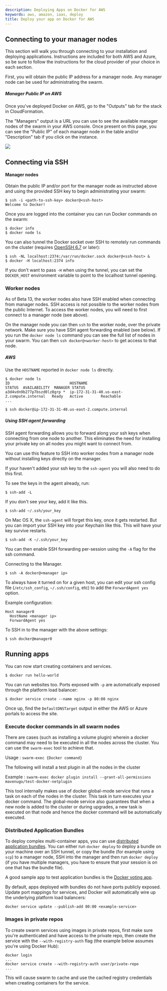 ```yaml
---
description: Deploying Apps on Docker for AWS
keywords: aws, amazon, iaas, deploy
title: Deploy your app on Docker for AWS
---
```


## Connecting to your manager nodes

This section will walk you through connecting to your installation and deploying
applications.  Instructions are included for both AWS and Azure, so be sure to
follow the instructions for the cloud provider of your choice in each section.

First, you will obtain the public IP address for a manager node. Any manager
node can be used for administrating the swarm.

##### Manager Public IP on AWS

Once you've deployed Docker on AWS, go to the "Outputs" tab for the stack in
CloudFormation.

The "Managers" output is a URL you can use to see the available manager nodes of
the swarm in your AWS console.  Once present on this page, you can see the
"Public IP" of each manager node in the table and/or "Description" tab if you
click on the instance.

![](/img/managers.png)

## Connecting via SSH

#### Manager nodes

Obtain the public IP and/or port for the manager node as instructed above and
using the provided SSH key to begin administrating your swarm:

    $ ssh -i <path-to-ssh-key> docker@<ssh-host>
    Welcome to Docker!

Once you are logged into the container you can run Docker commands on the swarm:

    $ docker info
    $ docker node ls

You can also tunnel the Docker socket over SSH to remotely run commands on the cluster (requires [OpenSSH 6.7](https://lwn.net/Articles/609321/) or later):

    $ ssh -NL localhost:2374:/var/run/docker.sock docker@<ssh-host> &
    $ docker -H localhost:2374 info

If you don't want to pass `-H` when using the tunnel, you can set the `DOCKER_HOST` environment variable to point to the localhost tunnel opening.

### Worker nodes

As of Beta 13, the worker nodes also have SSH enabled when connecting from
manager nodes. SSH access is not possible to the worker nodes from the public
Internet. To access the worker nodes, you will need to first connect to a
manager node (see above).

On the manager node you can then `ssh` to the worker node, over the private
network. Make sure you have SSH agent forwarding enabled (see below). If you run
the `docker node ls` command you can see the full list of nodes in your swarm.
You can then `ssh docker@<worker-host>` to get access to that node.

##### AWS

Use the `HOSTNAME` reported in `docker node ls` directly.

```
$ docker node ls
ID                           HOSTNAME                                     STATUS  AVAILABILITY  MANAGER STATUS
a3d4vdn9b277p7bszd0lz8grp *  ip-172-31-31-40.us-east-2.compute.internal   Ready   Active        Reachable
...

$ ssh docker@ip-172-31-31-40.us-east-2.compute.internal
```

##### Using SSH agent forwarding

SSH agent forwarding allows you to forward along your ssh keys when connecting from one node to another. This eliminates the need for installing your private key on all nodes you might want to connect from.

You can use this feature to SSH into worker nodes from a manager node without
installing keys directly on the manager.

If your haven't added your ssh key to the `ssh-agent` you will also need to do this first.

To see the keys in the agent already, run:

```
$ ssh-add -L
```

If you don't see your key, add it like this.

```
$ ssh-add ~/.ssh/your_key
```

On Mac OS X, the `ssh-agent` will forget this key, once it gets restarted. But you can import your SSH key into your Keychain like this. This will have your key survive restarts.

```
$ ssh-add -K ~/.ssh/your_key
```

You can then enable SSH forwarding per-session using the `-A` flag for the ssh command.

Connecting to the Manager.
```
$ ssh -A docker@<manager ip>
```

To always have it turned on for a given host, you can edit your ssh config file
(`/etc/ssh_config`, `~/.ssh/config`, etc) to add the `ForwardAgent yes` option.

Example configuration:

```
Host manager0
  HostName <manager ip>
  ForwardAgent yes
```

To SSH in to the manager with the above settings:

```
$ ssh docker@manager0
```

## Running apps

You can now start creating containers and services.

    $ docker run hello-world

You can run websites too. Ports exposed with `-p` are automatically exposed through the platform load balancer:

    $ docker service create --name nginx -p 80:80 nginx

Once up, find the `DefaultDNSTarget` output in either the AWS or Azure portals to access the site.

### Execute docker commands in all swarm nodes

There are cases (such as installing a volume plugin) wherein a docker command may need to be executed in all the nodes across the cluster. You can use the `swarm-exec` tool to achieve that.

Usage : `swarm-exec {Docker command}`

The following will install a test plugin in all the nodes in the cluster

Example : `swarm-exec docker plugin install --grant-all-permissions mavenugo/test-docker-netplugin`

This tool internally makes use of docker global-mode service that runs a task on each of the nodes in the cluster. This task in turn executes your docker command. The global-mode service also guarantees that when a new node is added to the cluster or during upgrades, a new task is executed on that node and hence the docker command will be automatically executed.

### Distributed Application Bundles

To deploy complex multi-container apps, you can use [distributed application bundles](https://github.com/docker/docker/blob/master/experimental/docker-stacks-and-bundles.md). You can either run `docker deploy` to deploy a bundle on your machine over an SSH tunnel, or copy the bundle (for example using `scp`) to a manager node, SSH into the manager and then run `docker deploy` (if you have multiple managers, you have to ensure that your session is on one that has the bundle file).

A good sample app to test application bundles is the [Docker voting app](https://github.com/docker/example-voting-app).

By default, apps deployed with bundles do not have ports publicly exposed. Update port mappings for services, and Docker will automatically wire up the underlying platform load balancers:

    docker service update --publish-add 80:80 <example-service>

### Images in private repos

To create swarm services using images in private repos, first make sure you're authenticated and have access to the private repo, then create the service with the `--with-registry-auth` flag (the example below assumes you're using Docker Hub):

    docker login
    ...
    docker service create --with-registry-auth user/private-repo
    ...

This will cause swarm to cache and use the cached registry credentials when creating containers for the service.
